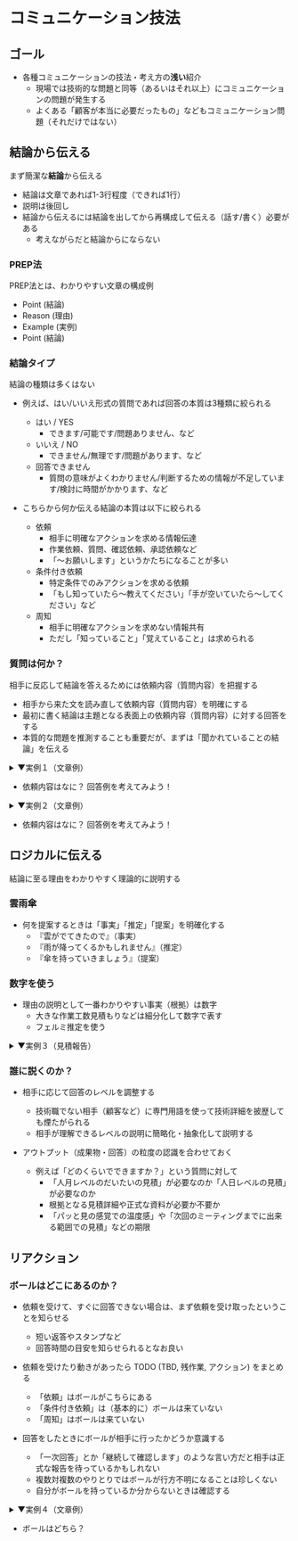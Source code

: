# コミュニケーション技法

## ゴール

* 各種コミュニケーションの技法・考え方の**浅い**紹介
  * 現場では技術的な問題と同等（あるいはそれ以上）にコミュニケーションの問題が発生する
  * よくある「顧客が本当に必要だったもの」などもコミュニケーション問題（それだけではない）

## 結論から伝える

まず簡潔な**結論**から伝える

* 結論は文章であれば1-3行程度（できれば1行）
* 説明は後回し
* 結論から伝えるには結論を出してから再構成して伝える（話す/書く）必要がある
  * 考えながらだと結論からにならない

### PREP法

PREP法とは、わかりやすい文章の構成例

* Point (結論)
* Reason (理由)
* Example (実例)
* Point (結論)

### 結論タイプ

結論の種類は多くはない

* 例えば、はい/いいえ形式の質問であれば回答の本質は3種類に絞られる
  * はい / YES
    * できます/可能です/問題ありません、など
  * いいえ / NO 
    * できません/無理です/問題があります、など
  * 回答できません
    * 質問の意味がよくわかりません/判断するための情報が不足しています/検討に時間がかかります、など

* こちらから何か伝える結論の本質は以下に絞られる
  * 依頼
    * 相手に明確なアクションを求める情報伝達
    * 作業依頼、質問、確認依頼、承認依頼など
    * 「～お願いします」というかたちになることが多い
  * 条件付き依頼
    * 特定条件でのみアクションを求める依頼
    * 「もし知っていたら～教えてください」「手が空いていたら～してください」など
  * 周知
    * 相手に明確なアクションを求めない情報共有
    * ただし「知っていること」「覚えていること」は求められる

### 質問は何か？

相手に反応して結論を答えるためには依頼内容（質問内容）を把握する

* 相手から来た文を読み直して依頼内容（質問内容）を明確にする
* 最初に書く結論は主題となる表面上の依頼内容（質問内容）に対する回答をする
* 本質的な問題を推測することも重要だが、まずは「聞かれていることの結論」を伝える

<details>
<summary>▼実例１（文章例）</summary>

<pre>
ユーザデータ移行プロジェクトでご協力をお願いしたい事項の一つとなります。
新アプリのリリース時に、ユーザに関するデータ移行を行う予定でおります。
キックオフ資料にございます通り、御社が管理されているデータベースのスナップショットをいただき、弊社AWSアカウント内に復元したデータベースから弊社管理のデータベースにデータを移行いたします。既に7月時点でのスナップショットはいただいておりますが、テーブル設計の変更やデータ量の変化を定期的に確認したいと考えております。キックオフにおいてはテーブル設計の変更の都度いただけないかご相談しておりましたが、定期的(1ヶ月ごと程度)にスナップショットをいただくことは可能でしょうか。難しい場合は時期や頻度等を含めましてご相談させていただきたいです。
</pre>
</details>

* 依頼内容はなに？  回答例を考えてみよう！

<details>
<summary>▼実例２（文章例）</summary>

<pre>
本件、影響範囲の確認方法につきまして、確認用アプリですと、
・定期購読セクションの「定期購読キャンペーン」バナー表示
・期間限定初月￥0キャンペーン実施中
・「定期購読」ボタン
上記3点が確認可能かと認識しております。
「定期購読」ボタンを押した後のストア購入画面の定期購読購入価格も確認する必要がある場合は、バージョン3.0.58納品時にご対応いただいたような、キャンペーン確認版APKが必要かと思いますが、こちらにつきましては、ご対応いただくことは可能でしょうか。
</pre>
</details>

* 依頼内容はなに？  回答例を考えてみよう！

## ロジカルに伝える

結論に至る理由をわかりやすく理論的に説明する

### 雲雨傘

* 何を提案するときは「事実」「推定」「提案」を明確化する
  * 『雲がでてきたので』（事実）
  * 『雨が降ってくるかもしれません』（推定）
  * 『傘を持っていきましょう』（提案）

### 数字を使う

* 理由の説明として一番わかりやすい事実（根拠）は数字
  *  大きな作業工数見積もりなどは細分化して数字で表す
  * フェルミ推定を使う

<details>
<summary>▼実例３（見積報告）</summary>

<pre>
依頼されていた見積ですが開発期間は約2か月になります。
意見・指摘などあればコメントお願いします。

仕様（iOS/Android共通）: 5人日
Androidアプリ開発 : 16人日
iOSも同等程度と想定 : 16人日
試験工数は開発工数と同程度 : 16人日
合計工数は53人日 (5+16+16+16)
iOSとAndroidは並行開発できるので開発期間は37営業日 (5+16+16) で約2か月

＜見積詳細＞
仕様調整（ iOS / Android アプリ共通）5
ディープリンクによる起動 0.5
サーバからの情報取得 1
各種表示 5
画面内アクション 0.5
ビューア起動時表示 1
完読時表示 1
既存ボーナスとの競合時処理 3
最終ページにスタンプカード画面への遷移ボタンを表示 1
開発者試験・コードレビュー・フィードバック 3
</pre>
</details>

### 誰に説くのか？

* 相手に応じて回答のレベルを調整する
  * 技術職でない相手（顧客など）に専門用語を使って技術詳細を披歴しても煙たがられる
  * 相手が理解できるレベルの説明に簡略化・抽象化して説明する

* アウトプット（成果物・回答）の粒度の認識を合わせておく
  * 例えば「どのくらいでできますか？」という質問に対して
    * 「人月レベルのだいたいの見積」が必要なのか「人日レベルの見積」が必要なのか
    * 根拠となる見積詳細や正式な資料が必要か不要か
    * 「パッと見の感覚での温度感」や「次回のミーティングまでに出来る範囲での見積」などの期限

## リアクション

### ボールはどこにあるのか？

* 依頼を受けて、すぐに回答できない場合は、まず依頼を受け取ったということを知らせる
  * 短い返答やスタンプなど
  * 回答時間の目安を知らせられるとなお良い

* 依頼を受けたり動きがあったら TODO (TBD, 残作業, アクション) をまとめる
  * 「依頼」はボールがこちらにある
  * 「条件付き依頼」は（基本的に）ボールは来ていない
  * 「周知」はボールは来ていない

* 回答をしたときにボールが相手に行ったかどうか意識する
  * 「一次回答」とか「継続して確認します」のような言い方だと相手は正式な報告を待っているかもしれない
  * 複数対複数のやりとりではボールが行方不明になることは珍しくない
  * 自分がボールを持っているか分からないときは確認する

<details>
<summary>▼実例４（文章例）</summary>

<pre>
> 弊社からのアプリ提供について、現在バージョンごとに DeployGate にて 運用会社様に提供しております。
> 御社にも DeployGate にて提供するのが良いと思いますが、こちら最大で20人までで残り枠は３人までとなっております。
> 追加の際は 運用会社様への相談の上追加となります。

上記承知いたしました。
残り枠を踏まえて一度社内確認した上で、運用会社様にもご相談を行わせていただければと存じます。
</pre>

</details>

* ボールはどちら？
